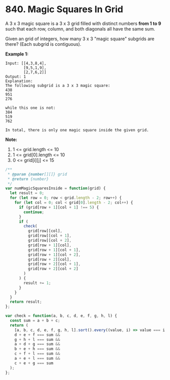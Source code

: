 # 840. Magic Squares In Grid

A 3 x 3 magic square is a 3 x 3 grid filled with distinct numbers **from 1 to 9** such that each row, column, and both diagonals all have the same sum.

Given an grid of integers, how many 3 x 3 "magic square" subgrids are there?  (Each subgrid is contiguous).


**Example 1:**
```
Input: [[4,3,8,4],
        [9,5,1,9],
        [2,7,6,2]]
Output: 1
Explanation: 
The following subgrid is a 3 x 3 magic square:
438
951
276

while this one is not:
384
519
762

In total, there is only one magic square inside the given grid.
```
**Note:**

1. 1 <= grid.length <= 10
2. 1 <= grid[0].length <= 10
3. 0 <= grid[i][j] <= 15

```javascript
/**
 * @param {number[][]} grid
 * @return {number}
 */
var numMagicSquaresInside = function(grid) {
  let result = 0;
  for (let row = 0; row < grid.length - 2; row++) {
    for (let col = 0; col < grid[0].length - 2; col++) {
      if (grid[row + 1][col + 1] !== 5) {
        continue;
      }
      if (
        check(
          grid[row][col],
          grid[row][col + 1],
          grid[row][col + 2],
          grid[row + 1][col],
          grid[row + 1][col + 1],
          grid[row + 1][col + 2],
          grid[row + 2][col],
          grid[row + 2][col + 1],
          grid[row + 2][col + 2]
        )
      ) {
        result += 1;
      }
    }
  }
  return result;
};

var check = function(a, b, c, d, e, f, g, h, l) {
  const sum = a + b + c;
  return (
    [a, b, c, d, e, f, g, h, l].sort().every((value, i) => value === i + 1) &&
    d + e + f === sum &&
    g + h + l === sum &&
    a + d + g === sum &&
    b + e + h === sum &&
    c + f + l === sum &&
    a + e + l === sum &&
    c + e + g === sum
  );
};

```
